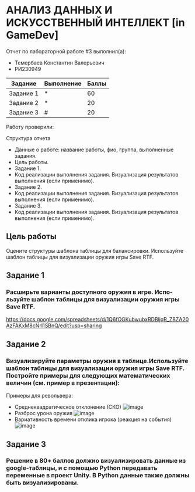 # АНАЛИЗ ДАННЫХ И ИСКУССТВЕННЫЙ ИНТЕЛЛЕКТ [in GameDev]
Отчет по лабораторной работе #3 выполнил(а):
- Темербаев Константин Валерьевич
- РИ230949

| Задание | Выполнение | Баллы |
| ------ | ------ | ------ |
| Задание 1 | * | 60 |
| Задание 2 | * | 20 |
| Задание 3 | # | 20 |

Работу проверили:



Структура отчета

- Данные о работе: название работы, фио, группа, выполненные задания.
- Цель работы.
- Задание 1.
- Код реализации выполнения задания. Визуализация результатов выполнения (если применимо).
- Задание 2.
- Код реализации выполнения задания. Визуализация результатов выполнения (если применимо).
- Задание 3.
- Код реализации выполнения задания. Визуализация результатов выполнения (если применимо).

## Цель работы
Оцените структуры шаблона таблицы для балансировки. Используйте шаблон таблицы для визуализации оружия игры Save RTF.

## Задание 1
### Расширьте варианты доступного оружия в игре. Испо-льзуйте шаблон таблицы для визуализации оружия игры Save RTF.

https://docs.google.com/spreadsheets/d/1Q6fOGKubwubxRDBljqR_Z8ZA20AzFAKxM8cNrI1SBnQ/edit?usp=sharing

## Задание 2
###   Визуализируйте параметры оружия в таблице.Используйте шаблон таблицы для визуализации оружия игры Save RTF. Постройте примеры для следующих математических величин (см. пример в презентации):

Примеры для револьвера:
- Среднеквадратическое отклонение (СКО)
  ![image](https://github.com/user-attachments/assets/85c016b1-bd77-43f8-a12e-031226f56870)
- Разброс урона оружия
  ![image](https://github.com/user-attachments/assets/66072618-04fa-431b-8975-e6f410055887)
- Вариативность времени отклика игрока (реакция на события)
  ![image](https://github.com/user-attachments/assets/834f0e6b-4f77-4591-bedb-e326302f8e76)


## Задание 3
### Решение в 80+ баллов должно визуализировать данные из google-таблицы, и с помощью Python передавать переменные в проект Unity. В Python данные также должны быть визуализированы.

```c#



```

